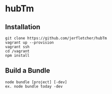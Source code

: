 # hubTm

## Installation

    git clone https://github.com/jerfletcher/hubTm
    vagrant up --provision
    vagrant ssh
    cd /vagrant
    npm install

## Build a Bundle
    node bundle [project] [-dev]
    ex. node bundle today -dev
